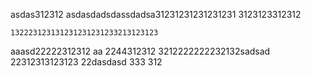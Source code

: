

asdas312312
asdasdadsdassdadsa31231231231231231
3123123312312

    132223123131231231231233213123123
aaasd22222312312
  aa    2244312312
3212222222232132sadsad
22312313123123
22dasdasd
333
312
